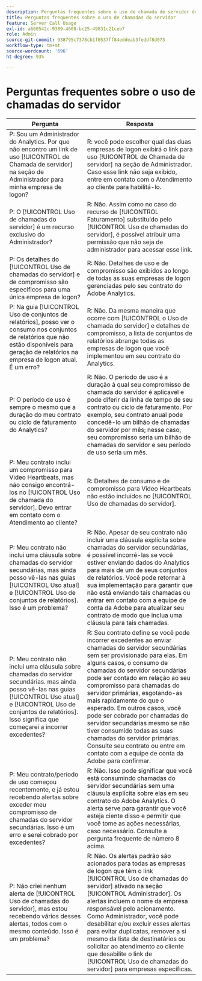 ```yaml
---
description: Perguntas frequentes sobre o uso de chamada de servidor do Adobe Analytics
title: Perguntas frequentes sobre o uso de chamadas do servidor
feature: Server Call Usage
exl-id: a660542c-9389-4608-bc25-49831c21ceb7
role: Admin
source-git-commit: 938795c7378cb1f0537ff84eddeab3feddf8d073
workflow-type: tm+mt
source-wordcount: '696'
ht-degree: 93%

---
```


# Perguntas frequentes sobre o uso de chamadas do servidor

| Pergunta | Resposta |
|--- |--- |
| P: Sou um Administrador do Analytics. Por que não encontro um link de uso [!UICONTROL de Chamada de servidor] na seção de Administrador para minha empresa de logon? | R: você pode escolher qual das duas empresas de logon exibirá o link para uso [!UICONTROL de Chamada de servidor] na seção de Administrador. Caso esse link não seja exibido, entre em contato com o Atendimento ao cliente para habilitá-lo. |
| P: O [!UICONTROL Uso de chamadas do servidor] é um recurso exclusivo do Administrador? | R: Não. Assim como no caso do recurso de [!UICONTROL Faturamento] substituído pelo [!UICONTROL Uso de chamadas do servidor], é possível atribuir uma permissão que não seja de administrador para acessar esse link. |
| P: Os detalhes do [!UICONTROL Uso de chamadas do servidor] e de compromisso são específicos para uma única empresa de logon? | R: Não. Detalhes de uso e de compromisso são exibidos ao longo de todas as suas empresas de logon gerenciadas pelo seu contrato do Adobe Analytics. |
| P: Na guia [!UICONTROL Uso de conjuntos de relatórios], posso ver o consumo nos conjuntos de relatórios que não estão disponíveis para geração de relatórios na empresa de logon atual. É um erro? | R: Não. Da mesma maneira que ocorre com [!UICONTROL o Uso de chamada do servidor] e detalhes de compromisso, a lista de conjuntos de relatórios abrange todas as empresas de logon que você implementou em seu contrato do Analytics. |
| P: O período de uso é sempre o mesmo que a duração do meu contrato ou ciclo de faturamento do Analytics? | R: Não. O período de uso é a duração à qual seu compromisso de chamada do servidor é aplicavel e pode diferir da linha de tempo de seu contrato ou ciclo de faturamento. Por exemplo, seu contrato anual pode concedê-lo um bilhão de chamadas do servidor por mês; nesse caso, seu compromisso seria um bilhão de chamadas do servidor e seu período de uso seria um mês. |
| P: Meu contrato inclui um compromisso para Video Heartbeats, mas não consigo encontrá-los no [!UICONTROL Uso de chamada do servidor]. Devo entrar em contato com o Atendimento ao cliente? | R: Detalhes de consumo e de compromisso para Video Heartbeats não estão incluídos no [!UICONTROL Uso de chamadas do servidor]. |
| P: Meu contrato não inclui uma cláusula sobre chamadas do servidor secundárias, mas ainda posso vê-las nas guias [!UICONTROL Uso atual] e [!UICONTROL Uso de conjuntos de relatórios]. Isso é um problema? | R: Não. Apesar de seu contrato não incluir uma cláusula explícita sobre chamadas do servidor secundárias, é possível incorrê-las se você estiver enviando dados do Analytics para mais de um de seus conjuntos de relatórios. Você pode retornar à sua implementação para garantir que não está enviando tais chamadas ou entrar em contato com a equipe de conta da Adobe para atualizar seu contrato de modo que inclua uma cláusula para tais chamadas. |
| P: Meu contrato não inclui uma cláusula sobre chamadas do servidor secundárias. mas ainda posso vê-las nas guias [!UICONTROL Uso atual] e [!UICONTROL Uso de conjuntos de relatórios]. Isso significa que começarei a incorrer excedentes? | R: Seu contrato define se você pode incorrer excedentes ao enviar chamadas do servidor secundárias sem ser provisionado para elas. Em alguns casos, o consumo de chamadas do servidor secundárias pode ser contado em relação ao seu compromisso para chamadas do servidor primárias, esgotando-as mais rapidamente do que o esperado. Em outros casos, você pode ser cobrado por chamadas do servidor secundárias mesmo se não tiver consumido todas as suas chamadas do servidor primárias. Consulte seu contrato ou entre em contato com a equipe de conta da Adobe para confirmar. |
| P: Meu contrato/período de uso começou recentemente, e já estou recebendo alertas sobre exceder meu compromisso de chamadas do servidor secundárias. Isso é um erro e serei cobrado por excedentes? | R: Não. Isso pode significar que você está consumindo chamadas do servidor secundárias sem uma cláusula explícita sobre elas em seu contrato do Adobe Analytics. O alerta serve para garantir que você esteja ciente disso e permitir que você tome as ações necessárias, caso necessário. Consulte a pergunta frequente de número 8 acima. |
| P: Não criei nenhum alerta de [!UICONTROL Uso de chamadas do servidor], mas estou recebendo vários desses alertas, todos com o mesmo conteúdo. Isso é um problema? | R: Não. Os alertas padrão são acionados para todas as empresas de logon que têm o link [!UICONTROL Uso de chamadas do servidor] ativado na seção [!UICONTROL Administrador]. Os alertas incluem o nome da empresa responsável pelo acionamento. Como Administrador, você pode desabilitar e/ou excluir esses alertas para evitar duplicatas, remover a si mesmo da lista de destinatários ou solicitar ao atendimento ao cliente que desabilite o link de [!UICONTROL Uso de chamadas do servidor] para empresas específicas. |
